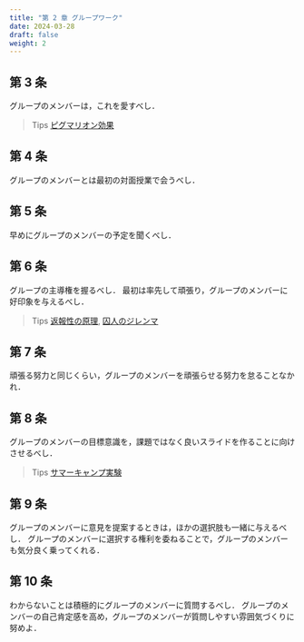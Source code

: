 ```yaml
---
title: "第 2 章 グループワーク"
date: 2024-03-28
draft: false
weight: 2
---
```


## 第 3 条

グループのメンバーは，これを愛すべし．

> Tips
> [ピグマリオン効果](https://ja.wikipedia.org/wiki/%E3%83%94%E3%82%B0%E3%83%9E%E3%83%AA%E3%82%AA%E3%83%B3%E5%8A%B9%E6%9E%9C)

## 第 4 条

グループのメンバーとは最初の対面授業で会うべし．

## 第 5 条

早めにグループのメンバーの予定を聞くべし．

## 第 6 条

グループの主導権を握るべし．
最初は率先して頑張り，グループのメンバーに好印象を与えるべし．

> Tips
> [返報性の原理](https://ja.wikipedia.org/wiki/%E8%BF%94%E5%A0%B1%E6%80%A7%E3%81%AE%E5%8E%9F%E7%90%86),
> [囚人のジレンマ](https://ja.wikipedia.org/wiki/%E5%9B%9A%E4%BA%BA%E3%81%AE%E3%82%B8%E3%83%AC%E3%83%B3%E3%83%9E)

## 第 7 条

頑張る努力と同じくらい，グループのメンバーを頑張らせる努力を怠ることなかれ．

## 第 8 条

グループのメンバーの目標意識を，課題ではなく良いスライドを作ることに向けさせるべし．

> Tips
> [サマーキャンプ実験](https://www.blog.crn.or.jp/report/02/153.html)

## 第 9 条

グループのメンバーに意見を提案するときは，ほかの選択肢も一緒に与えるべし．
グループのメンバーに選択する権利を委ねることで，グループのメンバーも気分良く乗ってくれる．

## 第 10 条

わからないことは積極的にグループのメンバーに質問するべし．
グループのメンバーの自己肯定感を高め，グループのメンバーが質問しやすい雰囲気づくりに努めよ．